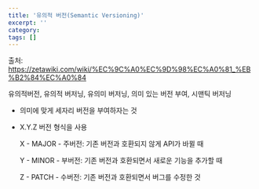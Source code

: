 ```yaml
---
title: '유의적 버전(Semantic Versioning)'
excerpt: ''
category:
tags: []
---
```


출처: https://zetawiki.com/wiki/%EC%9C%A0%EC%9D%98%EC%A0%81_%EB%B2%84%EC%A0%84

유의적버전, 유의적 버저닝, 유의미 버저닝, 의미 있는 버전 부여, 시맨틱 버저닝

- 의미에 맞게 세자리 버전을 부여하자는 것

- X.Y.Z 버전 형식을 사용

  X - MAJOR - 주버전: 기존 버전과 호환되지 않게 API가 바뀔 때

  Y - MINOR - 부버전: 기존 버전과 호환되면서 새로운 기능을 추가할 때

  Z - PATCH - 수버전: 기존 버전과 호환되면서 버그를 수정한 것
